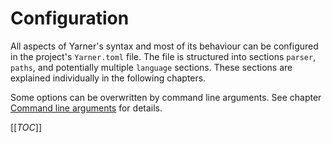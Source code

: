 # Configuration

All aspects of Yarner's syntax and most of its behaviour can be configured in the project's `Yarner.toml` file.
The file is structured into sections `parser`, `paths`, and potentially multiple `language` sections. These sections are explained individually in the following chapters.

Some options can be overwritten by command line arguments. See chapter [Command line arguments](./command-line-arguments.md) for details.

[[_TOC_]]
